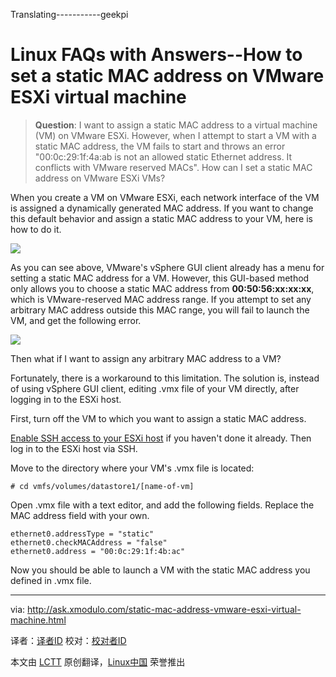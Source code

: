 Translating-----------geekpi


Linux FAQs with Answers--How to set a static MAC address on VMware ESXi virtual machine
================================================================================
> **Question**: I want to assign a static MAC address to a virtual machine (VM) on VMware ESXi. However, when I attempt to start a VM with a static MAC address, the VM fails to start and throws an error "00:0c:29:1f:4a:ab is not an allowed static Ethernet address. It conflicts with VMware reserved MACs". How can I set a static MAC address on VMware ESXi VMs? 

When you create a VM on VMware ESXi, each network interface of the VM is assigned a dynamically generated MAC address. If you want to change this default behavior and assign a static MAC address to your VM, here is how to do it.

![](https://farm6.staticflickr.com/5592/14726591627_64c1dc67ce_z.jpg)

As you can see above, VMware's vSphere GUI client already has a menu for setting a static MAC address for a VM. However, this GUI-based method only allows you to choose a static MAC address from **00:50:56:xx:xx:xx**, which is VMware-reserved MAC address range. If you attempt to set any arbitrary MAC address outside this MAC range, you will fail to launch the VM, and get the following error.

![](https://farm6.staticflickr.com/5591/14890165456_a82ded21b9_z.jpg)

Then what if I want to assign any arbitrary MAC address to a VM?

Fortunately, there is a workaround to this limitation. The solution is, instead of using vSphere GUI client, editing .vmx file of your VM directly, after logging in to the ESXi host.

First, turn off the VM to which you want to assign a static MAC address.

[Enable SSH access to your ESXi host][1] if you haven't done it already. Then log in to the ESXi host via SSH.

Move to the directory where your VM's .vmx file is located:

    # cd vmfs/volumes/datastore1/[name-of-vm] 

Open .vmx file with a text editor, and add the following fields. Replace the MAC address field with your own.

    ethernet0.addressType = "static"
    ethernet0.checkMACAddress = "false"
    ethernet0.address = "00:0c:29:1f:4b:ac"

Now you should be able to launch a VM with the static MAC address you defined in .vmx file.

--------------------------------------------------------------------------------

via: http://ask.xmodulo.com/static-mac-address-vmware-esxi-virtual-machine.html

译者：[译者ID](https://github.com/译者ID)
校对：[校对者ID](https://github.com/校对者ID)

本文由 [LCTT](https://github.com/LCTT/TranslateProject) 原创翻译，[Linux中国](http://linux.cn/) 荣誉推出

[1]:http://ask.xmodulo.com/enable-ssh-remote-access-vmware-esxi5.html